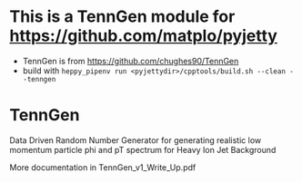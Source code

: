 # This is a TennGen module for https://github.com/matplo/pyjetty

- TennGen is from https://github.com/chughes90/TennGen
- build with `heppy_pipenv run <pyjettydir>/cpptools/build.sh --clean --tenngen`

# TennGen
Data Driven Random Number Generator for generating realistic low momentum particle phi and pT spectrum for Heavy Ion Jet Background

More documentation in TennGen_v1_Write_Up.pdf
